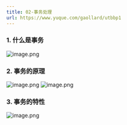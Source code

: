 ```yaml
---
title: 02-事务处理
url: https://www.yuque.com/gaollard/utbbp1
---
```




### 1. 什么是事务

![image.png](http://s3.airtlab.com/mysql/1601975012141-d10ac3f8-2996-43ba-91b9-72e4bfb0276e.png) 

### 2. 事务的原理

![image.png](http://s3.airtlab.com/mysql/1656428518318-f833e306-2639-4cea-bb81-2db85efa9efc.png)
![image.png](http://s3.airtlab.com/mysql/1601975519551-f603e1a0-97b7-4a2e-91e3-a146594b2a50.png) 

### 3. 事务的特性

![image.png](http://s3.airtlab.com/mysql/1601975727500-8343ebc1-5879-41ac-aeec-5a12ebc94f22.png)
